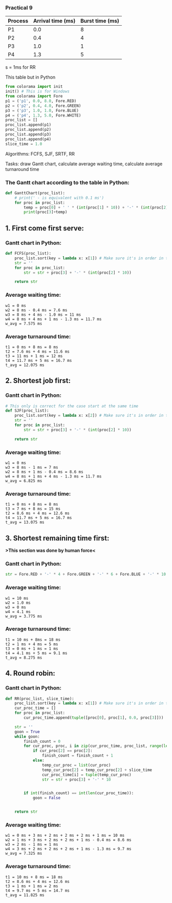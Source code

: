 ### Practical 9
| Process | Arrival time (ms) | Burst time (ms) |
| ------- | ------------------ | -------------- |
| P1      | 0.0                | 8              |
| P2      | 0.4                | 4              |
| P3      | 1.0                | 1              |
| P4      | 1.3                | 5              |

s = 1ms for RR

This table but in Python
```python
from colorama import init
init() # This is for Windows
from colorama import Fore
p1 = ('p1', 0.0, 8.0, Fore.RED)
p2 = ('p2', 0.4, 4.0, Fore.GREEN)
p3 = ('p3', 1.0, 1.0, Fore.BLUE)
p4 = ('p4', 1.3, 5.0, Fore.WHITE)
proc_list = []
proc_list.append(p1)
proc_list.append(p2)
proc_list.append(p3)
proc_list.append(p4)
slice_time = 1.0
```
Algorithms: FCFS, SJF, SRTF, RR

Tasks: draw Gantt chart, calculate average waiting time, calculate average turnaround time

### The Gantt chart according to the table in Python:
```python
def GanttChart(proc_list):
    # print(' - is equivalent with 0.1 ms')
    for proc in proc_list:
        temp = proc[0] + ' ' * (int(proc[1] * 10)) + '-' * (int(proc[2] * 10))
        print(proc[3]+temp)
```
## 1. First come first serve:
### Gantt chart in Python:
```python
def FCFS(proc_list):
    proc_list.sort(key = lambda x: x[1]) # Make sure it's in order in term of arrival time
    str = ''
    for proc in proc_list:
        str = str + proc[3] + '-' * (int(proc[2] * 10))

    return str
```
### Average waiting time:
```
w1 = 0 ms
w2 = 8 ms - 0.4 ms = 7.6 ms
w3 = 8 ms + 4 ms - 1.0 ms = 11 ms
w4 = 8 ms + 4 ms + 1 ms - 1.3 ms = 11.7 ms
w_avg = 7.575 ms
```
### Average turnaround time:
```
t1 = 0 ms + 8 ms = 8 ms
t2 = 7.6 ms + 4 ms = 11.6 ms
t3 = 11 ms + 1 ms = 12 ms
t4 = 11.7 ms + 5 ms = 16.7 ms
t_avg = 12.075 ms
```
## 2. Shortest job first:
### Gantt chart in Python:
```python
# This only is correct for the case start at the same time
def SJF(proc_list):
    proc_list.sort(key = lambda x: x[2]) # Make sure it's in order in term of burst time
    str = ''
    for proc in proc_list:
        str = str + proc[3] + '-' * (int(proc[2] * 10))

    return str
```
### Average waiting time:
```
w1 = 0 ms
w3 = 8 ms - 1 ms = 7 ms
w2 = 8 ms + 1 ms - 0.4 ms = 8.6 ms
w4 = 8 ms + 1 ms + 4 ms - 1.3 ms = 11.7 ms
w_avg = 6.825 ms
```
### Average turnaround time:
```
t1 = 0 ms + 8 ms = 8 ms
t3 = 7 ms + 8 ms = 15 ms
t2 = 8.6 ms + 4 ms = 12.6 ms
t4 = 11.7 ms + 5 ms = 16.7 ms
t_avg = 13.075 ms
```
## 3. Shortest remaining time first:
__>This section was done by human force<__
### Gantt chart in Python:
```python
str = Fore.RED + '-' * 4 + Fore.GREEN + '-' * 6 + Fore.BLUE + '-' * 10 + Fore.GREEN + '-' * 34 + Fore.WHITE + '-' * 50 + Fore.RED + '-' * 76
```
### Average waiting time:
```
w1 = 10 ms
w2 = 1.0 ms
w3 = 0 ms
w4 = 4.1 ms
w_avg = 3.775 ms
```
### Average turnaround time:
```
t1 = 10 ms + 8ms = 18 ms
t2 = 1 ms + 4 ms = 5 ms
t3 = 0 ms + 1 ms = 1 ms
t4 = 4.1 ms + 5 ms = 9.1 ms
t_avg = 8.275 ms
```
## 4. Round robin:
### Gantt chart in Python:
```python
def RR(proc_list, slice_time):
    proc_list.sort(key = lambda x: x[1]) # Make sure it's in order in term of arrival time
    cur_proc_time = []
    for proc in proc_list:
        cur_proc_time.append(tuple([proc[0], proc[1], 0.0, proc[3]]))

    str = ''
    goon = True
    while goon:
        finish_count = 0
        for cur_proc, proc, i in zip(cur_proc_time, proc_list, range(len(cur_proc_time))):
            if cur_proc[2] == proc[2]:
                finish_count = finish_count + 1
            else:
                temp_cur_proc = list(cur_proc)
                temp_cur_proc[2] = temp_cur_proc[2] + slice_time
                cur_proc_time[i] = tuple(temp_cur_proc)
                str = str + proc[3] + '-' * 10


        if int(finish_count) == int(len(cur_proc_time)):
            goon = False


    return str

```
### Average waiting time:
```
w1 = 0 ms + 3 ms + 2 ms + 2 ms + 2 ms + 1 ms = 10 ms
w2 = 1 ms + 3 ms + 2 ms + 2 ms + 1 ms - 0.4 ms = 8.6 ms
w3 = 2 ms - 1 ms = 1 ms
w4 = 3 ms + 2 ms + 2 ms + 2 ms + 1 ms - 1.3 ms = 9.7 ms
w_avg = 7.325 ms
```
### Average turnaround time:
```
t1 = 10 ms + 8 ms = 18 ms
t2 = 8.6 ms + 4 ms = 12.6 ms
t3 = 1 ms + 1 ms = 2 ms
t4 = 9.7 ms + 5 ms = 14.7 ms
t_avg = 11.825 ms
```
